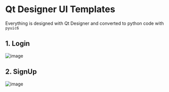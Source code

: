 # Qt Designer UI Templates

Everything is designed with Qt Designer and converted to python code with `pyuic6`

## 1. Login
![image](https://user-images.githubusercontent.com/36286877/185206847-8bba4e02-2d1c-4204-b7a0-c6cc003e6e85.png)

## 2. SignUp
![image](https://user-images.githubusercontent.com/36286877/185207057-040f3425-59b5-4a94-85e8-7562a7359202.png)

